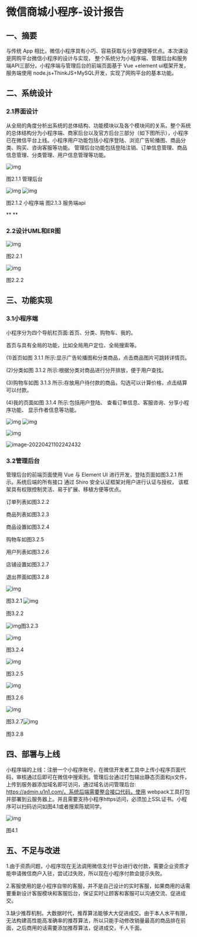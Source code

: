 

# 微信商城小程序-设计报告

## 一、摘要

与传统 App 相比，微信小程序具有小巧、容易获取与分享便捷等优点。本次课设是网购平台微信小程序的设计与实现， 整个系统分为小程序端、管理后台和服务端API三部分。小程序端与管理后台的前端页面基于 Vue +element ui框架开发，服务端使用 node.js+ThinkJS+MySQL开发，实现了网购平台的基本功能。

## 二、系统设计

### 2.1界面设计

从全局的角度分析出系统的总体结构、功能模块以及各个模块间的关系。整个系统的总体结构分为小程序端、商家后台以及官方后台三部分（如下图所示），小程序已在微信平台上线。小程序用户功能包括小程序登陆、浏览广告轮播图、商品分类、购买、咨询客服等功能。 管理后台功能包括登陆注销、订单信息管理、商品信息管理、分类管理、用户信息管理等功能。

![img](https://ypyun-cdn.u1n1.com/img/picgo/2022/04/21/20220421101915.png)

图2.1.1 管理后台

![img](https://ypyun-cdn.u1n1.com/img/picgo/2022/04/21/20220421101915-1.png)   ![img](https://ypyun-cdn.u1n1.com/img/picgo/2022/04/21/20220421101721.png)

图2.1.2 小程序端              图2.1.3 服务端api

**
**

### 2.2设计UML和ER图

![img](https://ypyun-cdn.u1n1.com/img/picgo/2022/04/21/20220421101721.jpg)

图2.2.1

![img](https://ypyun-cdn.u1n1.com/img/picgo/2022/04/21/20220421101915-2.jpg)

图2.2.2



 

## 三、功能实现

### 3.1小程序端

小程序分为四个导航栏页面:首页、分类、购物车、我的。

首页与具有全局的功能，比如全局用户定位、全局搜索等。

(1)首页如图 3.1.1 所示:显示广告轮播图和分类商品，点击商品图片可跳转详情页。 

(2)分类如图 3.1.2 所示:根据分类对商品进行分开排放，便于用户查找。 

(3)购物车如图 3.1.3 所示:存放用户待付款的商品，勾选可以计算价格，点击结算可以付款。 

(4)我的页面如图 3.1.4 所示:包括用户登陆、 查看订单信息、客服咨询、分享小程序功能、 显示作者信息等功能。



 

![img](https://ypyun-cdn.u1n1.com/img/picgo/2022/04/21/20220421101915-3.png)    ![img](https://ypyun-cdn.u1n1.com/img/picgo/2022/04/21/20220421101915-4.png)

![img](https://ypyun-cdn.u1n1.com/img/picgo/2022/04/21/20220421101915-5.png)    

![image-20220421102242432](https://ypyun-cdn.u1n1.com/img/picgo/2022/04/21/20220421102242.png)



 

### 3.2管理后台

管理后台的前端页面使用 Vue 与 Element UI 进行开发，登陆页面如图3.2.1 所示。系统后端的所有接口 通过 Shiro 安全认证框架对用户进行认证与授权， 该框架具有权限控制灵活、易于扩展、移植方便等优点。 

订单列表如图3.2.2

商品列表如图3.2.3

商品设置如图3.2.4

购物车如图3.2.5

用户列表如图3.2.6

店铺设置如图3.2.7

退出界面如图3.2.8

![img](https://ypyun-cdn.u1n1.com/img/picgo/2022/04/21/20220421101915-6.png)

图3.2.1 ![img](https://ypyun-cdn.u1n1.com/img/picgo/2022/04/21/20220421101915-7.png)

图3.2.2

![img](https://ypyun-cdn.u1n1.com/img/picgo/2022/04/21/20220421101915-8.png)图3.2.3

![img](https://ypyun-cdn.u1n1.com/img/picgo/2022/04/21/20220421101915-9.png)

 

图3.2.4

![img](https://ypyun-cdn.u1n1.com/img/picgo/2022/04/21/20220421101915-10.png)

图3.2.5

![img](https://ypyun-cdn.u1n1.com/img/picgo/2022/04/21/20220421101915-11.png)

图3.2.6

![img](https://ypyun-cdn.u1n1.com/img/picgo/2022/04/21/20220421101721.png)

图3.2.7![img](https://ypyun-cdn.u1n1.com/img/picgo/2022/04/21/20220421101915-12.png)

图3.2.8

## 四、部署与上线

小程序端的上线：注册一个小程序账号，在微信开发者工具中上传小程序页面代码，审核通过后即可在微信中搜索到。管理后台通过打包输出静态页面和js文件，上传到服务器添加域名即可访问，通过域名访问管理后台: https://admin.u1n1.com/。系统后端需要整合接口代码，使用 webpack工具打包并部署到云服务器上。并且需要支持小程序https访问，必须加上SSL证书。小程序可以扫码访问如图4.1或者搜索陈斌同学。

![img](https://ypyun-cdn.u1n1.com/img/picgo/2022/04/21/20220421101915-13.png)

图4.1

## 五、不足与改进

1.由于资质问题，小程序现在无法调用微信支付平台进行收付款，需要企业资质才能申请微信商户入驻，尝试过失败，所以现在小程序付款会提示失败。

2.客服使用的是小程序自带的客服，并不是自己设计的实时客服，如果商用的话需要重新设计客服模块和客服后台，保证实时让顾客和客服可以沟通交流、促进成交。

3.缺少推荐机制。大数据时代，推荐算法能够大大促进成交。由于本人水平有限，无法构建高性能高准确率的推荐算法，所以只能手动修改销量最高的商品排在前面，之后商用的话需要添加推荐算法，促进成交，千人千面。